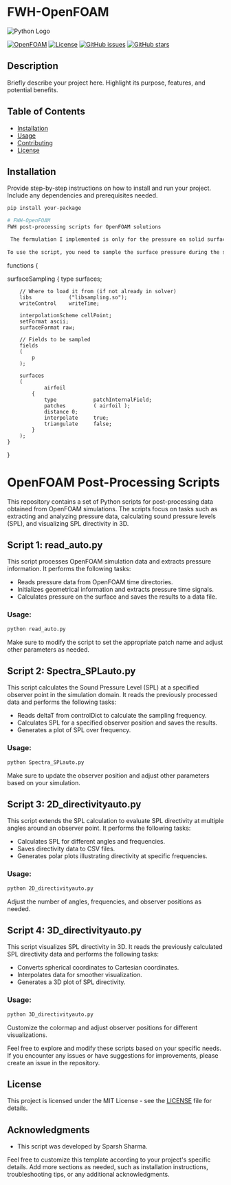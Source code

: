 # FWH-OpenFOAM

![Python Logo](https://www.python.org/static/community_logos/python-logo.png)


[![OpenFOAM](https://img.shields.io/badge/OpenFOAM-v2106-blue.svg)](http://www.openfoam.com/)
[![License](https://img.shields.io/badge/License-MIT-blue.svg)](LICENSE)
[![GitHub issues](https://img.shields.io/github/issues/your-username/your-repo)](https://github.com/your-username/your-repo/issues)
[![GitHub stars](https://img.shields.io/github/stars/your-username/your-repo)](https://github.com/your-username/your-repo/stargazers)

## Description

Briefly describe your project here. Highlight its purpose, features, and potential benefits.

## Table of Contents

- [Installation](#installation)
- [Usage](#usage)
- [Contributing](#contributing)
- [License](#license)

## Installation

Provide step-by-step instructions on how to install and run your project. Include any dependencies and prerequisites needed.

```bash
pip install your-package

# FWH-OpenFOAM
FWH post-processing scripts for OpenFOAM solutions

 The formulation I implemented is only for the pressure on solid surfaces though and does not include convection. 
 
To use the script, you need to sample the surface pressure during the simulation. Use this function in OpenFOAM:


```
functions
{

  surfaceSampling
    {
        type surfaces;

        // Where to load it from (if not already in solver)
        libs            ("libsampling.so");
        writeControl    writeTime;

        interpolationScheme cellPoint;
        setFormat ascii;
        surfaceFormat raw;

        // Fields to be sampled
        fields
        (
            p
        );

        surfaces
        (
                airfoil
            {
                type            patchInternalField;
                patches         ( airfoil );
                distance 0;
                interpolate     true;
                triangulate     false;
            }
        );
    }
}


# OpenFOAM Post-Processing Scripts

This repository contains a set of Python scripts for post-processing data obtained from OpenFOAM simulations. The scripts focus on tasks such as extracting and analyzing pressure data, calculating sound pressure levels (SPL), and visualizing SPL directivity in 3D.

## Script 1: read_auto.py

This script processes OpenFOAM simulation data and extracts pressure information. It performs the following tasks:

- Reads pressure data from OpenFOAM time directories.
- Initializes geometrical information and extracts pressure time signals.
- Calculates pressure on the surface and saves the results to a data file.

### Usage:

```bash
python read_auto.py
```

Make sure to modify the script to set the appropriate patch name and adjust other parameters as needed.

## Script 2: Spectra_SPLauto.py

This script calculates the Sound Pressure Level (SPL) at a specified observer point in the simulation domain. It reads the previously processed data and performs the following tasks:

- Reads deltaT from controlDict to calculate the sampling frequency.
- Calculates SPL for a specified observer position and saves the results.
- Generates a plot of SPL over frequency.

### Usage:

```bash
python Spectra_SPLauto.py
```

Make sure to update the observer position and adjust other parameters based on your simulation.

## Script 3: 2D_directivityauto.py

This script extends the SPL calculation to evaluate SPL directivity at multiple angles around an observer point. It performs the following tasks:

- Calculates SPL for different angles and frequencies.
- Saves directivity data to CSV files.
- Generates polar plots illustrating directivity at specific frequencies.

### Usage:

```bash
python 2D_directivityauto.py
```

Adjust the number of angles, frequencies, and observer positions as needed.

## Script 4: 3D_directivityauto.py

This script visualizes SPL directivity in 3D. It reads the previously calculated SPL directivity data and performs the following tasks:

- Converts spherical coordinates to Cartesian coordinates.
- Interpolates data for smoother visualization.
- Generates a 3D plot of SPL directivity.

### Usage:

```bash
python 3D_directivityauto.py
```

Customize the colormap and adjust observer positions for different visualizations.

Feel free to explore and modify these scripts based on your specific needs. If you encounter any issues or have suggestions for improvements, please create an issue in the repository.


## License

This project is licensed under the MIT License - see the [LICENSE](LICENSE) file for details.

## Acknowledgments

- This script was developed by Sparsh Sharma.

Feel free to customize this template according to your project's specific details. Add more sections as needed, such as installation instructions, troubleshooting tips, or any additional acknowledgments.
